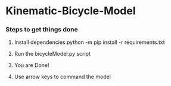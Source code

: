 # Kinematic-Bicycle-Model

### Steps to get things done
1) Install dependencies
python -m pip install -r requirements.txt

2) Run the bicycleModel.py script

3) You are Done!

4) Use arrow keys to command the model


